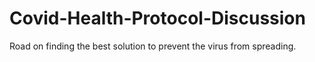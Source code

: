 # Covid-Health-Protocol-Discussion
Road on finding the best solution to prevent the virus from spreading.
